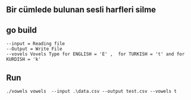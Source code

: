 ## Bir cümlede bulunan sesli harfleri silme 

## go build
    --input = Reading file 
    --Output = Write File
    --vovels Vovels Type for ENGLISH = 'E' ,  for TURKISH = 't' and for KURDISH = 'k' 

## Run 
`` ./vowels vowels  --input .\data.csv --output test.csv --vowels t
``
